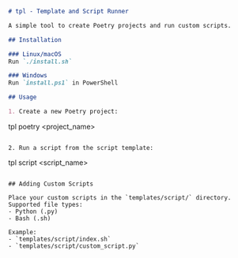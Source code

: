 
```markdown
# tpl - Template and Script Runner

A simple tool to create Poetry projects and run custom scripts.

## Installation

### Linux/macOS
Run `./install.sh`

### Windows
Run `install.ps1` in PowerShell

## Usage

1. Create a new Poetry project:
   ```
   tpl poetry <project_name>
   ```

2. Run a script from the script template:
   ```
   tpl script <script_name>
   ```

## Adding Custom Scripts

Place your custom scripts in the `templates/script/` directory. Supported file types:
- Python (.py)
- Bash (.sh)

Example:
- `templates/script/index.sh`
- `templates/script/custom_script.py`

